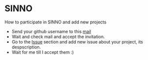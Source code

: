 # SINNO
How to participate in SINNO and add new projects
- Send your github username to this [mail](minh.vln194333@sis.hust.edu.vn)
- Wait and check mail and accept the invitation.
- Go to the [Issue](https://github.com/SOICTInnovationClub/SINNO/issues) section and add new issue about your project, its despscription.
- Wait for me till I accept them :)
